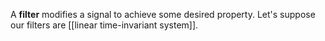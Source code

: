 A **filter** modifies a signal to achieve some desired property. Let's suppose our filters are [[linear time-invariant system]].